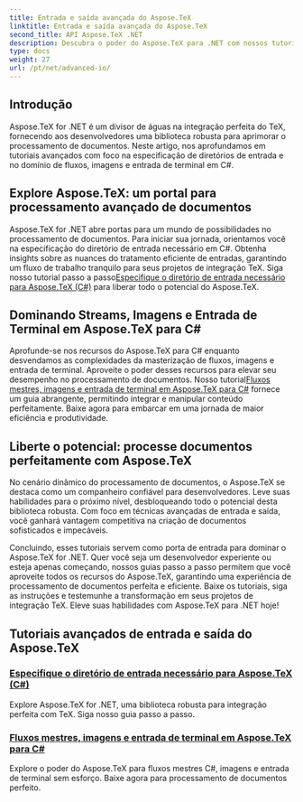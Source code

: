 ```yaml
---
title: Entrada e saída avançada do Aspose.TeX
linktitle: Entrada e saída avançada do Aspose.TeX
second_title: API Aspose.TeX .NET
description: Descubra o poder do Aspose.TeX para .NET com nossos tutoriais avançados. Aprenda a especificar diretórios de entrada e fluxos mestres, imagens e entrada de terminal em C#.
type: docs
weight: 27
url: /pt/net/advanced-io/
---
```

## Introdução

Aspose.TeX for .NET é um divisor de águas na integração perfeita do TeX, fornecendo aos desenvolvedores uma biblioteca robusta para aprimorar o processamento de documentos. Neste artigo, nos aprofundamos em tutoriais avançados com foco na especificação de diretórios de entrada e no domínio de fluxos, imagens e entrada de terminal em C#.

## Explore Aspose.TeX: um portal para processamento avançado de documentos

Aspose.TeX for .NET abre portas para um mundo de possibilidades no processamento de documentos. Para iniciar sua jornada, orientamos você na especificação do diretório de entrada necessário em C#. Obtenha insights sobre as nuances do tratamento eficiente de entradas, garantindo um fluxo de trabalho tranquilo para seus projetos de integração TeX. Siga nosso tutorial passo a passo[Especifique o diretório de entrada necessário para Aspose.TeX (C#)](./required-input-directory-csharp/) para liberar todo o potencial do Aspose.TeX.

## Dominando Streams, Imagens e Entrada de Terminal em Aspose.TeX para C#

 Aprofunde-se nos recursos do Aspose.TeX para C# enquanto desvendamos as complexidades da masterização de fluxos, imagens e entrada de terminal. Aproveite o poder desses recursos para elevar seu desempenho no processamento de documentos. Nosso tutorial[Fluxos mestres, imagens e entrada de terminal em Aspose.TeX para C#](./stream-input-image-output-terminal-input-csharp/) fornece um guia abrangente, permitindo integrar e manipular conteúdo perfeitamente. Baixe agora para embarcar em uma jornada de maior eficiência e produtividade.

## Liberte o potencial: processe documentos perfeitamente com Aspose.TeX

No cenário dinâmico do processamento de documentos, o Aspose.TeX se destaca como um companheiro confiável para desenvolvedores. Leve suas habilidades para o próximo nível, desbloqueando todo o potencial desta biblioteca robusta. Com foco em técnicas avançadas de entrada e saída, você ganhará vantagem competitiva na criação de documentos sofisticados e impecáveis.

Concluindo, esses tutoriais servem como porta de entrada para dominar o Aspose.TeX for .NET. Quer você seja um desenvolvedor experiente ou esteja apenas começando, nossos guias passo a passo permitem que você aproveite todos os recursos do Aspose.TeX, garantindo uma experiência de processamento de documentos perfeita e eficiente. Baixe os tutoriais, siga as instruções e testemunhe a transformação em seus projetos de integração TeX. Eleve suas habilidades com Aspose.TeX para .NET hoje!
## Tutoriais avançados de entrada e saída do Aspose.TeX
### [Especifique o diretório de entrada necessário para Aspose.TeX (C#)](./required-input-directory-csharp/)
Explore Aspose.TeX for .NET, uma biblioteca robusta para integração perfeita com TeX. Siga nosso guia passo a passo.
### [Fluxos mestres, imagens e entrada de terminal em Aspose.TeX para C#](./stream-input-image-output-terminal-input-csharp/)
Explore o poder do Aspose.TeX para fluxos mestres C#, imagens e entrada de terminal sem esforço. Baixe agora para processamento de documentos perfeito.